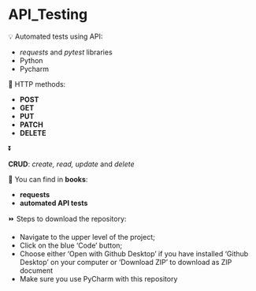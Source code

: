 # API_Testing
 
💡 Automated tests using API:
* _requests_ and _pytest_ libraries
* Python
* Pycharm

📌 HTTP methods:
*  **POST**
*  **GET**
*  **PUT**
*  **PATCH**
*  **DELETE**
 
⏬

**CRUD**: _create, read, update_ and _delete_
 
📗 You can find in **books**:
* **requests**
* **automated API tests**

⏩ Steps to download the repository:
* Navigate to the upper level of the project;
* Click on the blue ‘Code’ button;
* Choose either ‘Open with Github Desktop’ if you have installed ‘Github Desktop’ on your computer or ‘Download ZIP’ to download as ZIP document
* Make sure you use PyCharm with this repository

